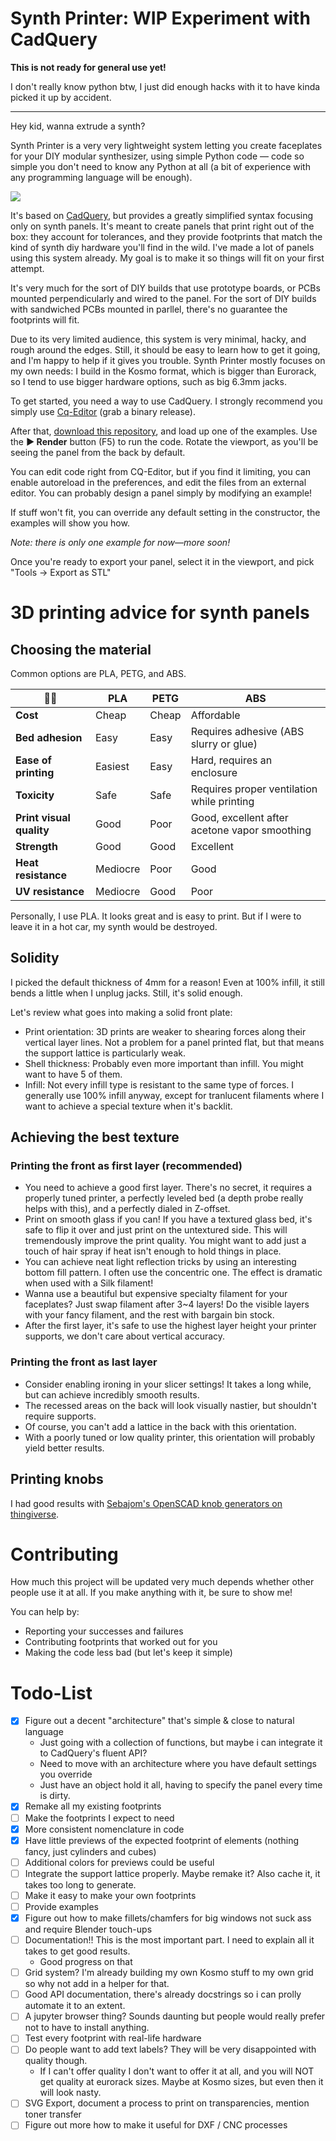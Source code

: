 # Synth Printer: WIP Experiment with CadQuery

**This is not ready for general use yet!**

I don't really know python btw, I just did enough hacks with it to have kinda picked it up by accident. 

-----------------

Hey kid, wanna extrude a synth?

Synth Printer is a very very lightweight system letting you create faceplates for your DIY modular synthesizer, using simple Python code — code so simple you don't need to know any Python at all (a bit of experience with any programming language will be enough).

![](https://fedi.aria.dog/media/c4884ecad3a1700363192ba8b7769008bfdbd071679a2cdc40e2fe0c17a83720.jpg)

It's based on [CadQuery](https://github.com/CadQuery/cadquery), but provides a greatly simplified syntax focusing only on synth panels. It's meant to create panels that print right out of the box: they account for tolerances, and they provide footprints that match the kind of synth diy hardware you'll find in the wild. I've made a lot of panels using this system already. My goal is to make it so things will fit on your first attempt.

It's very much for the sort of DIY builds that use prototype boards, or PCBs mounted perpendicularly and wired to the panel. For the sort of DIY builds with sandwiched PCBs mounted in parllel, there's no guarantee the footprints will fit.

Due to its very limited audience, this system is very minimal, hacky, and rough around the edges. Still, it should be easy to learn how to get it going, and I'm happy to help if it gives you trouble. Synth Printer mostly focuses on my own needs: I build in the Kosmo format, which is bigger than Eurorack, so I tend to use bigger hardware options, such as big 6.3mm jacks.

To get started, you need a way to use CadQuery. I strongly recommend you simply use [Cq-Editor](https://github.com/CadQuery/CQ-editor) (grab a binary release).

After that, [download this repository](https://github.com/AriaSalvatrice/synth-printer/archive/refs/heads/master.zip), and load up one of the examples. Use the **▶ Render** button (F5) to run the code. Rotate the viewport, as you'll be seeing the panel from the back by default. 

You can edit code right from CQ-Editor, but if you find it limiting, you can enable autoreload in the preferences, and edit the files from an external editor. You can probably design a panel simply by modifying an example!

If stuff won't fit, you can override any default setting in the constructor, the examples will show you how.

_Note: there is only one example for now—more soon!_

Once you're ready to export your panel, select it in the viewport, and pick "Tools -> Export as STL"


# 3D printing advice for synth panels

## Choosing the material

Common options are PLA, PETG, and ABS. 

| 🐶🎺 | PLA | PETG | ABS |
|-------|-----|------|-----|
| **Cost** | Cheap | Cheap | Affordable |
| **Bed adhesion** | Easy | Easy | Requires adhesive (ABS slurry or glue) |
| **Ease of printing** | Easiest | Easy | Hard, requires an enclosure |
| **Toxicity** | Safe | Safe | Requires proper ventilation while printing |
| **Print visual quality** | Good | Poor | Good, excellent after acetone vapor smoothing |
| **Strength** | Good | Good | Excellent |
| **Heat resistance** | Mediocre | Poor | Good |
| **UV resistance** | Mediocre | Good | Poor |

Personally, I use PLA. It looks great and is easy to print. But if I were to leave it in a hot car, my synth would be destroyed.

## Solidity

I picked the default thickness of 4mm for a reason! Even at 100% infill, it still bends a little when I unplug jacks. Still, it's solid enough.

Let's review what goes into making a solid front plate:

- Print orientation: 3D prints are weaker to shearing forces along their vertical layer lines. Not a problem for a panel printed flat, but that means the support lattice is particularly weak.
- Shell thickness: Probably even more important than infill. You might want to have 5 of them.
- Infill: Not every infill type is resistant to the same type of forces. I generally use 100% infill anyway, except for tranlucent filaments where I want to achieve a special texture when it's backlit.

## Achieving the best texture

### Printing the front as first layer (recommended)

- You need to achieve a good first layer. There's no secret, it requires a properly tuned printer, a perfectly leveled bed (a depth probe really helps with this), and a perfectly dialed in Z-offset. 
- Print on smooth glass if you can! If you have a textured glass bed, it's safe to flip it over and just print on the untextured side. This will tremendously improve the print quality. You might want to add just a touch of hair spray if heat isn't enough to hold things in place.
- You can achieve neat light reflection tricks by using an interesting bottom fill pattern. I often use the concentric one. The effect is dramatic when used with a Silk filament!
- Wanna use a beautiful but expensive specialty filament for your faceplates? Just swap filament after 3~4 layers! Do the visible layers with your fancy filament, and the rest with bargain bin stock. 
- After the first layer, it's safe to use the highest layer height your printer supports, we don't care about vertical accuracy. 

### Printing the front as last layer

- Consider enabling ironing in your slicer settings! It takes a long while, but can achieve incredibly smooth results.
- The recessed areas on the back will look visually nastier, but shouldn't require supports.
- Of course, you can't add a lattice in the back with this orientation. 
- With a poorly tuned or low quality printer, this orientation will probably yield better results.

## Printing knobs

I had good results with [Sebajom's OpenSCAD knob generators on thingiverse](https://www.thingiverse.com/sebajom/designs).

# Contributing

How much this project will be updated very much depends whether other people use it at all. If you make anything with it, be sure to show me!

You can help by: 

- Reporting your successes and failures
- Contributing footprints that worked out for you 
- Making the code less bad (but let's keep it simple)


# Todo-List

- [x] Figure out a decent "architecture" that's simple & close to natural language
  - Just going with a collection of functions, but maybe i can integrate it to CadQuery's fluent API?
  - Need to move with an architecture where you have default settings you override
  - Just have an object hold it all, having to specify the panel every time is dirty.
- [x] Remake all my existing footprints
- [ ] Make the footprints I expect to need
- [x] More consistent nomenclature in code
- [x] Have little previews of the expected footprint of elements (nothing fancy, just cylinders and cubes)
- [ ] Additional colors for previews could be useful
- [ ] Integrate the support lattice properly. Maybe remake it? Also cache it, it takes too long to generate.
- [ ] Make it easy to make your own footprints
- [ ] Provide examples
- [x] Figure out how to make fillets/chamfers for big windows not suck ass and require Blender touch-ups
- [ ] Documentation!! This is the most important part. I need to explain all it takes to get good results.
  - Good progress on that
- [ ] Grid system? I'm already building my own Kosmo stuff to my own grid so why not add in a helper for that.
- [ ] Good API documentation, there's already docstrings so i can prolly automate it to an extent.
- [ ] A jupyter browser thing? Sounds daunting but people would really prefer not to have to install anything.
- [ ] Test every footprint with real-life hardware
- [ ] Do people want to add text labels? They will be very disappointed with quality though. 
  - If I can't offer quality I don't want to offer it at all, and you will NOT get quality at eurorack sizes. Maybe at Kosmo sizes, but even then it will look nasty.
- [ ] SVG Export, document a process to print on transparencies, mention toner transfer
- [ ] Figure out more how to make it useful for DXF / CNC processes